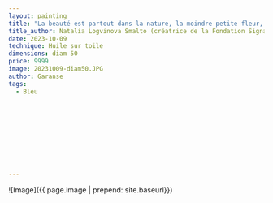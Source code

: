 ```yaml
---
layout: painting
title: "La beauté est partout dans la nature, la moindre petite fleur, les reflets harmonieux de la lumière à la surface de l'eau, la force tranquille des arbres majestueux, tout rayonne de la beauté naturelle du monde." 
title_author: Natalia Logvinova Smalto (créatrice de la Fondation Signature)                                                             
date: 2023-10-09
technique: Huile sur toile 
dimensions: diam 50
price: 9999
image: 20231009-diam50.JPG
author: Garanse
tags:
  - Bleu
  
  
  
  
  
  
  
  
  
  
---
```

![Image]({{ page.image | prepend: site.baseurl}})

